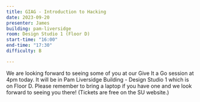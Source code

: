 ```yaml
---
title: GIAG - Introduction to Hacking
date: 2023-09-20
presenter: James
building: pam-liversidge
room: Design Studio 1 (Floor D)
start-time: "16:00"
end-time: "17:30"
difficulty: B

---
```


We are looking forward to seeing some of you at our Give It a Go session at 4pm today. It will be in Pam Liversidge Building - Design Studio 1 which is on Floor D. Please remember to bring a laptop if you have one and we look forward to seeing you there!
(Tickets are free on the SU website.)
